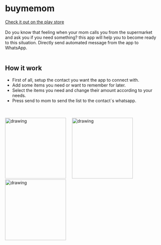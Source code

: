 # buymemom
[Check it out on the play store](https://play.google.com/store/apps/details?id=com.buymemom)
<br/><br/>
Do you know that feeling when your mom calls you from the supermarket and ask you if you need something? this app will help you to become ready to this situation.
Directly send automated message from the app to WhatsApp.
<br/><br/>

## How it work
- First of all, setup the contact you want the app to connect with.
- Add some items you need or want to remember for later.
- Select the items you need and change their amount according to your needs.
- Press send to mom to send the list to the contact`s whatsapp.

<br/><br/>
<img src="https://i.imgur.com/oHBa8jN.jpeg" alt="drawing" width="200"/>&nbsp;&nbsp;&nbsp;&nbsp;
<img src="https://i.imgur.com/AmMvm2Y.jpeg" alt="drawing" width="200"/>&nbsp;&nbsp;&nbsp;&nbsp;
<img src="https://i.imgur.com/zIDVsXl.jpeg" alt="drawing" width="200"/>

